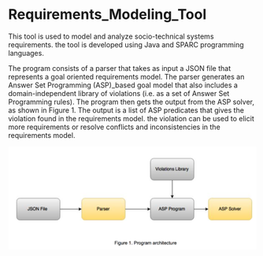 # Requirements_Modeling_Tool
This tool is used to model and analyze socio-technical systems requirements. the tool  is developed using Java and SPARC programming languages. 

The program consists of a parser that takes as input a JSON file that represents a goal oriented requirements model. The parser generates an Answer Set Programming (ASP)_based goal model that also includes a domain-independent library of violations (i.e. as a set of Answer Set Programming rules).  The program then gets the output from the ASP solver, as shown in Figure 1. The output is  a list of ASP predicates that gives the violation found in the requirements model. the violation can be used to elicit more requirements or resolve conflicts and inconsistencies in the requirements model.

![Alt text](https://github.com/sarasartoli/Requirements_Modeling_Tool/blob/master/Program-Architecture.png)
 




